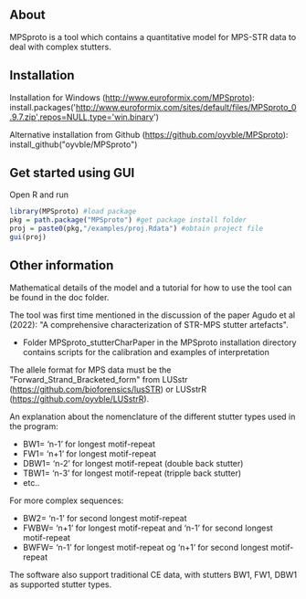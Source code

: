## About

MPSproto is a tool which contains a quantitative model for MPS-STR data to deal with complex stutters.

## Installation

Installation for Windows (http://www.euroformix.com/MPSproto): 
install.packages('http://www.euroformix.com/sites/default/files/MPSproto_0.9.7.zip',repos=NULL,type='win.binary')

Alternative installation from Github (https://github.com/oyvble/MPSproto): \
install_github("oyvble/MPSproto")

## Get started using GUI
Open R and run
``` r
library(MPSproto) #load package
pkg = path.package("MPSproto") #get package install folder
proj = paste0(pkg,"/examples/proj.Rdata") #obtain project file
gui(proj)
```

## Other information

Mathematical details of the model and a tutorial for how to use the tool can be found in the doc folder.

The tool was first time mentioned in the discussion of the paper Agudo et al (2022): "A comprehensive characterization of STR-MPS stutter artefacts". 
- Folder MPSproto_stutterCharPaper in the MPSproto installation directory contains scripts for the calibration and examples of interpretation

The allele format for MPS data must be the "Forward_Strand_Bracketed_form" from LUSstr (https://github.com/bioforensics/lusSTR) or LUSstrR (https://github.com/oyvble/LUSstrR).

An explanation about the nomenclature of the different stutter types used in the program:
- BW1= ‘n-1’ for longest motif-repeat
- FW1= ‘n+1’ for longest motif-repeat
- DBW1= ‘n-2’ for longest motif-repeat (double back stutter)
- TBW1= ‘n-3’ for longest motif-repeat (tripple back stutter)
- etc.. 

For more complex sequences:
- BW2= ‘n-1’ for second longest motif-repeat
- FWBW= ‘n+1’ for longest motif-repeat and ‘n-1’ for second longest motif-repeat
- BWFW= ‘n-1’ for longest motif-repeat og ‘n+1’ for second longest motif-repeat

The software also support traditional CE data, with stutters BW1, FW1, DBW1 as supported stutter types.

